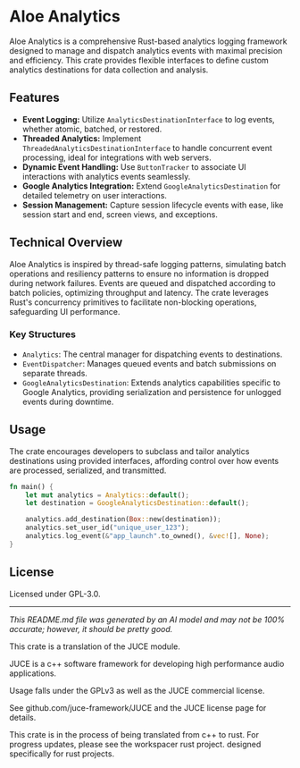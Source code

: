 # Aloe Analytics

Aloe Analytics is a comprehensive Rust-based analytics logging framework designed to manage and dispatch analytics events with maximal precision and efficiency. This crate provides flexible interfaces to define custom analytics destinations for data collection and analysis.

## Features
- **Event Logging:** Utilize `AnalyticsDestinationInterface` to log events, whether atomic, batched, or restored.
- **Threaded Analytics:** Implement `ThreadedAnalyticsDestinationInterface` to handle concurrent event processing, ideal for integrations with web servers.
- **Dynamic Event Handling:** Use `ButtonTracker` to associate UI interactions with analytics events seamlessly.
- **Google Analytics Integration:** Extend `GoogleAnalyticsDestination` for detailed telemetry on user interactions.
- **Session Management:** Capture session lifecycle events with ease, like session start and end, screen views, and exceptions.

## Technical Overview
Aloe Analytics is inspired by thread-safe logging patterns, simulating batch operations and resiliency patterns to ensure no information is dropped during network failures. Events are queued and dispatched according to batch policies, optimizing throughput and latency. The crate leverages Rust's concurrency primitives to facilitate non-blocking operations, safeguarding UI performance.

### Key Structures
- `Analytics`: The central manager for dispatching events to destinations.
- `EventDispatcher`: Manages queued events and batch submissions on separate threads.
- `GoogleAnalyticsDestination`: Extends analytics capabilities specific to Google Analytics, providing serialization and persistence for unlogged events during downtime.

## Usage
The crate encourages developers to subclass and tailor analytics destinations using provided interfaces, affording control over how events are processed, serialized, and transmitted.

```rust
fn main() {
    let mut analytics = Analytics::default();
    let destination = GoogleAnalyticsDestination::default();

    analytics.add_destination(Box::new(destination));
    analytics.set_user_id("unique_user_123");
    analytics.log_event(&"app_launch".to_owned(), &vec![], None);
}
```

## License
Licensed under GPL-3.0.

---

*This README.md file was generated by an AI model and may not be 100% accurate; however, it should be pretty good.*

This crate is a translation of the JUCE module.

JUCE is a c++ software framework for developing high performance audio applications.

Usage falls under the GPLv3 as well as the JUCE commercial license.

See github.com/juce-framework/JUCE and the JUCE license page for details.

This crate is in the process of being translated from c++ to rust. For progress updates, please see the workspacer rust project. designed specifically for rust projects.
